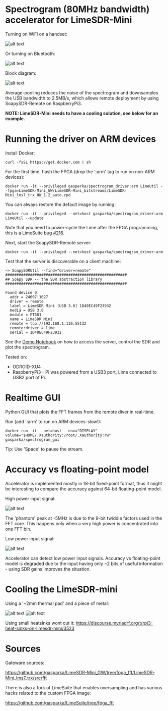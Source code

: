 # Spectrogram (80MHz bandwidth) accelerator for LimeSDR-Mini

Turning on WiFi on a handset:

![alt text](https://github.com/gasparka/realtime_spectrogram/blob/master/doc/wifi.gif "Wifi")

Or turning on Bluetooth:

![alt text](https://github.com/gasparka/realtime_spectrogram/blob/master/doc/blue.gif "Bluetooth")

Block diagram:

![alt text](https://github.com/gasparka/realtime_spectrogram/blob/master/doc/diagram.bmp "Diagram")

Average-pooling reduces the noise of the spectrogram 
and downsamples the USB bandwidth to 2.5MB/s, which allows remote deployment by using SoapySDR-Remote on RaspberryPi3. 

**NOTE: LimeSDR-Mini needs to have a cooling solution, see below for an example.**

# Running the driver on ARM devices

Install Docker:

`curl -fsSL https://get.docker.com | sh`

For the first time, flash the FPGA (drop the ':arm' tag to run on non-ARM devices):

`docker run -it --privileged gasparka/spectrogram_driver:arm LimeUtil --fpga=LimeSDR-Mini_GW/LimeSDR-Mini_bitstreams/LimeSDR-Mini_lms7_trx_HW_1.2_auto.rpd`

You can always restore the default image by running:

`docker run -it --privileged --net=host gasparka/spectrogram_driver:arm LimeUtil --update`

Note that you need to power-cycle the Lime after the FPGA programming, this is a LimeSuite bug [#216](https://github.com/myriadrf/LimeSuite/issues/216).

Next, start the SoapySDR-Remote server:

`docker run -it --privileged --net=host gasparka/spectrogram_driver:arm`

Test that the server is discoverable on a client machine:

```
~> SoapySDRUtil --find="driver=remote"
######################################################
## Soapy SDR -- the SDR abstraction library
######################################################

Found device 0
  addr = 24607:1027
  driver = remote
  label = LimeSDR Mini [USB 3.0] 1D40EC49F23932
  media = USB 3.0
  module = FT601
  name = LimeSDR Mini
  remote = tcp://192.168.1.136:55132
  remote:driver = lime
  serial = 1D40EC49F23932
```

See the [Demo Notebook](https://github.com/gasparka/realtime_spectrogram/blob/master/driver/usage_demo.ipynb)
 on how to access the server, control the SDR and plot the spectrogram.

Tested on:
* ODROID-XU4
* RaspberryPi3 - Pi was powered from a USB3 port, Lime connected to USB2 port of Pi. 

# Realtime GUI

Python GUI that plots the FFT frames from the remote diver in real-time. 

Run (add ':arm' to run on ARM devices-slow!):

`docker run -it --net=host --env="DISPLAY" --volume="$HOME/.Xauthority:/root/.Xauthority:rw" gasparka/spectrogram_gui`

Tip: Use 'Space' to pause the stream.

# Accuracy vs floating-point model


Accelerator is implemented mostly in 18-bit fixed-point format, thus it might be interesting
to compare the accuracy against 64-bit floating-point model.

High power input signal:

![alt text](https://github.com/gasparka/realtime_spectrogram/blob/master/doc/vs_high.png)

The 'phantom' peak at -5MHz is due to the 9-bit twiddle
factors used in the FFT core. This happens only when a very high power is concentrated into one FFT bin.

Low power input signal:

![alt text](https://github.com/gasparka/realtime_spectrogram/blob/master/doc/vs_low.png)

Accelerator can detect low power input signals. Accuracy vs floating-point model
is degraded due to the input having only ~2 bits of useful information - using SDR gains improves the situation.

# Cooling the LimeSDR-mini

Using a '~2mm thermal pad' and a piece of metal:

![alt text](https://github.com/gasparka/realtime_spectrogram/blob/master/doc/IMG_9411.JPG)
![alt text](https://github.com/gasparka/realtime_spectrogram/blob/master/doc/IMG_9408.JPG)

Using small heatsinks wont cut it:
https://discourse.myriadrf.org/t/rpi3-heat-sinks-on-limesdr-mini/3523


# Sources

Gateware sources:

https://github.com/gasparka/LimeSDR-Mini_GW/tree/fpga_fft/LimeSDR-Mini_lms7_trx/src/fft

There is also a fork of LimeSuite that enables oversampling and has various hacks
related to the custom FPGA image:

https://github.com/gasparka/LimeSuite/tree/fpga_fft



